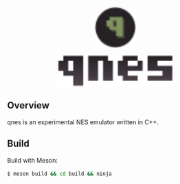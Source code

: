 <p align="center">
    <object data="qnes_logo.svg" type="image/svg+xml" height="96">
        <img height="96" src="qnes_logo.svg"/>
    </object>
</p>

<p align="center">
    <object data="qnes.svg" type="image/svg+xml" height="72">
        <img height="72" src="qnes.svg"/>
    </object>
</p>

## Overview
qnes is an experimental NES emulator written in C++.

## Build

Build with Meson:

```bash
$ meson build && cd build && ninja
```
